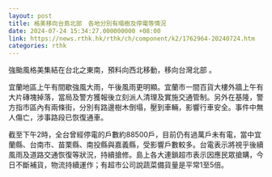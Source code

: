 ```yaml
---
layout: post
title: 格美移向台島北部　各地分別有塌樹及停電等情況
date: 2024-07-24 15:34:27.000000000 +08:00
link: https://news.rthk.hk/rthk/ch/component/k2/1762964-20240724.htm
categories: rthk
---
```


強颱風格美集結在台北之東南，預料向西北移動，移向台灣北部 。

宜蘭地區上午有間歇強風大雨，午後風雨更明顯。宜蘭市一間百貨大樓外牆上午有大片磚塊掉落，當局及警方獲報後立刻派人清理及實施交通管制。另外在基隆，警方指市區內有兩條街，分別有路邊樹木倒塌，壓到車輛，影響行車安全。事件中無人傷亡，涉事路段已恢復通車。

截至下午2時，全台曾經停電的戶數約88500戶，目前仍有過萬戶未有電，當中宜蘭縣、台南市、苗栗縣、南投縣與嘉義縣，受影響戶數較多。台電表示將視乎後續風雨及道路交通恢復等狀況，持續搶修。島上各大連鎖超市表示因應民眾搶購，今日不斷補貨，物流持續運作；有超市公司說蔬菜備貨量是平常1至5倍。
